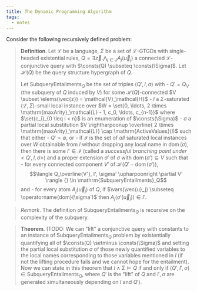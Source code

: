 ```yaml
---
title: The Dynamic Programming Algorithm
tags:
  - notes
---
```


Consider the following recursively defined problem:

> **Definition**. Let $\mathcal{L}$ be a language, $\Sigma$ be a set of $\mathcal{L}$-GTGDs with single-headed existential rules, $Q = \exists \vec{z}. \bigwedge_{j \in J} A_j(\vec{u}_j)$ a connected $\mathcal{L}$-conjunctive query with $\consts(Q) \subseteq \consts(\Sigma)$. Let $\mathcal{H}(Q)$ be the query structure hypergraph of $Q$.
> 
> Let $\mathrm{SubqueryEntailments}_Q$ be the set of triples $\langle Q', I, \sigma \rangle$ with
>     - $Q' = Q_V$ (the subquery of $Q$ induced by $V$) for some $\mathcal{H}(Q)$-connected $V \subset \elems(\vec{z}) = \mathcal{V}_\mathcal{H}$
>     - $I$ a $\Sigma$-saturated $(\mathcal{L}, \Sigma)$-small local instance over $W = \set{0, \ldots, 2 \times \mathrm{maxArity}_\mathcal{L} - 1, c_0, \ldots, c_{n-1}}$ where $\set{c_i}_{0 \leq i < n}$ is an enumeration of $\consts(\Sigma)$
>     - $\sigma$ a partial local substitution $V \rightharpoonup \overline{ 2 \times \mathrm{maxArity}_\mathcal{L}} \cap \mathrm{ActiveValues}(I)$ 
>  such that either
>     - $Q' = \emptyset$, or
>     - if $\mathcal{I}$ is the set of *all* saturated local instances over $W$ obtainable from $I$ without dropping any local name in $\operatorname{dom}(\sigma)$, then there is some $I' \in \mathcal{I}$ (called a *successful branching point under $<Q', I, \sigma>$*) and a proper extension $\sigma'$ of $\sigma$ with $\operatorname{dom}(\sigma') \subseteq V$ such that
>         - for every connected component $V'$ of $\mathcal{H}(Q' - \operatorname{dom}(\sigma'))$, $$\langle Q_\overline{V'}, I', \sigma' \upharpoonright \partial V' \rangle {} \in \mathrm{SubqueryEntailments}_Q$$and
>         - for every atom $A_j(\vec{u}_j)$ of $Q$, if $\vars(\vec{u}_j) \subseteq \operatorname{dom}(\sigma')$ then $A_j(\sigma'(\vec{u}_j)) \in I'$.

> *Remark*. The definition of $\mathrm{SubqueryEntailments}_Q$ is recursive on the complexity of the subquery.

> **Theorem**. (TODO: We can "lift" a conjunctive query with constants to an instance of $\mathrm{SubqueryEntailments}_Q$ problem by existentially quantifying all of $\consts(Q) \setminus \consts(\Sigma)$ and setting the partial local substitution $\sigma$ of those newly quantified variables to the local names corresponding to those variables mentioned in $I$ (if not the lifting procedure fails and we cannot hope for the entailment). Now we can state in this theorem that $I \wedge \Sigma \models Q$ if and only if $\langle Q', I', \sigma \rangle \in \mathrm{SubqueryEntailments}_Q$, where $Q'$ is the "lift" of $Q$ and $I', \sigma$ are generated simultaneously depending on $I$ and $Q'$).
